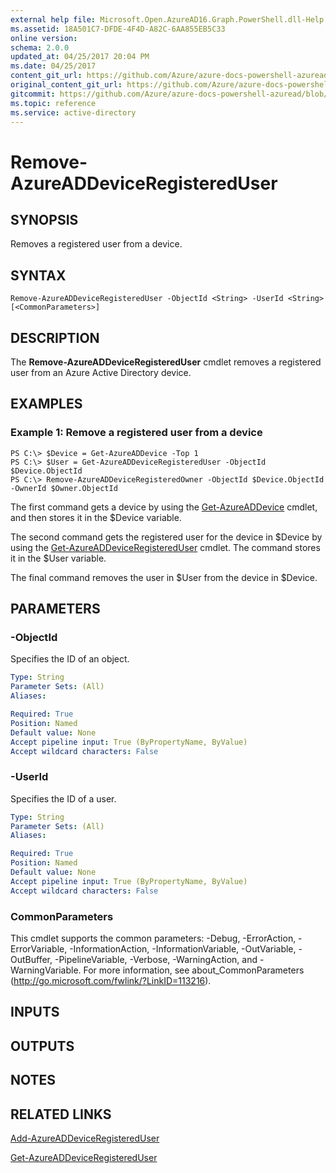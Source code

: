 ```yaml
---
external help file: Microsoft.Open.AzureAD16.Graph.PowerShell.dll-Help.xml
ms.assetid: 18A501C7-DFDE-4F4D-A82C-6AA855EB5C33
online version:
schema: 2.0.0
updated_at: 04/25/2017 20:04 PM
ms.date: 04/25/2017
content_git_url: https://github.com/Azure/azure-docs-powershell-azuread/blob/RobdeJong-patch-8/Azure%20AD%20Cmdlets/AzureAD/v2preview/Remove-AzureADDeviceRegisteredUser.md
original_content_git_url: https://github.com/Azure/azure-docs-powershell-azuread/blob/RobdeJong-patch-8/Azure%20AD%20Cmdlets/AzureAD/v2preview/Remove-AzureADDeviceRegisteredUser.md
gitcommit: https://github.com/Azure/azure-docs-powershell-azuread/blob/c5cc449ee6e2b805fc85a9e05130b06b10899f67
ms.topic: reference
ms.service: active-directory
---
```


# Remove-AzureADDeviceRegisteredUser

## SYNOPSIS
Removes a registered user from a device.

## SYNTAX

```
Remove-AzureADDeviceRegisteredUser -ObjectId <String> -UserId <String> [<CommonParameters>]
```

## DESCRIPTION
The **Remove-AzureADDeviceRegisteredUser** cmdlet removes a registered user from an Azure Active Directory device.

## EXAMPLES

### Example 1: Remove a registered user from a device
```
PS C:\> $Device = Get-AzureADDevice -Top 1
PS C:\> $User = Get-AzureADDeviceRegisteredUser -ObjectId $Device.ObjectId
PS C:\> Remove-AzureADDeviceRegisteredOwner -ObjectId $Device.ObjectId -OwnerId $Owner.ObjectId
```

The first command gets a device by using the [Get-AzureADDevice](./Get-AzureADDevice.md) cmdlet, and then stores it in the $Device variable.

The second command gets the registered user for the device in $Device by using the [Get-AzureADDeviceRegisteredUser](./Get-AzureADDeviceRegisteredUser.md) cmdlet.
The command stores it in the $User variable.

The final command removes the user in $User from the device in $Device.

## PARAMETERS

### -ObjectId
Specifies the ID of an object.
```yaml
Type: String
Parameter Sets: (All)
Aliases: 

Required: True
Position: Named
Default value: None
Accept pipeline input: True (ByPropertyName, ByValue)
Accept wildcard characters: False
```

### -UserId
Specifies the ID of a user.
```yaml
Type: String
Parameter Sets: (All)
Aliases: 

Required: True
Position: Named
Default value: None
Accept pipeline input: True (ByPropertyName, ByValue)
Accept wildcard characters: False
```

### CommonParameters
This cmdlet supports the common parameters: -Debug, -ErrorAction, -ErrorVariable, -InformationAction, -InformationVariable, -OutVariable, -OutBuffer, -PipelineVariable, -Verbose, -WarningAction, and -WarningVariable. For more information, see about_CommonParameters (http://go.microsoft.com/fwlink/?LinkID=113216).

## INPUTS

## OUTPUTS

## NOTES

## RELATED LINKS

[Add-AzureADDeviceRegisteredUser](./Add-AzureADDeviceRegisteredUser.md)

[Get-AzureADDeviceRegisteredUser](./Get-AzureADDeviceRegisteredUser.md)
